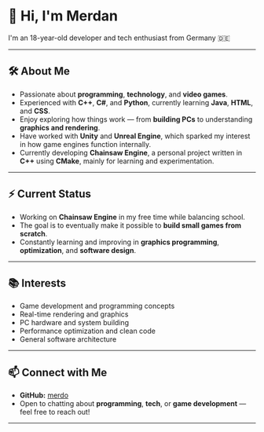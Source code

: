 # 👋 Hi, I'm Merdan

I'm an 18-year-old developer and tech enthusiast from Germany 🇩🇪

---

## 🛠 About Me
- Passionate about **programming**, **technology**, and **video games**.  
- Experienced with **C++**, **C#**, and **Python**, currently learning **Java**, **HTML**, and **CSS**.  
- Enjoy exploring how things work — from **building PCs** to understanding **graphics and rendering**.  
- Have worked with **Unity** and **Unreal Engine**, which sparked my interest in how game engines function internally.  
- Currently developing **Chainsaw Engine**, a personal project written in **C++** using **CMake**, mainly for learning and experimentation.  

---

## ⚡ Current Status
- Working on **Chainsaw Engine** in my free time while balancing school.  
- The goal is to eventually make it possible to **build small games from scratch**.  
- Constantly learning and improving in **graphics programming**, **optimization**, and **software design**.  

---

## 📚 Interests
- Game development and programming concepts  
- Real-time rendering and graphics  
- PC hardware and system building  
- Performance optimization and clean code  
- General software architecture  

---

## 📫 Connect with Me
- **GitHub:** [merdo](https://github.com/merdo)  
- Open to chatting about **programming**, **tech**, or **game development** — feel free to reach out!  

---